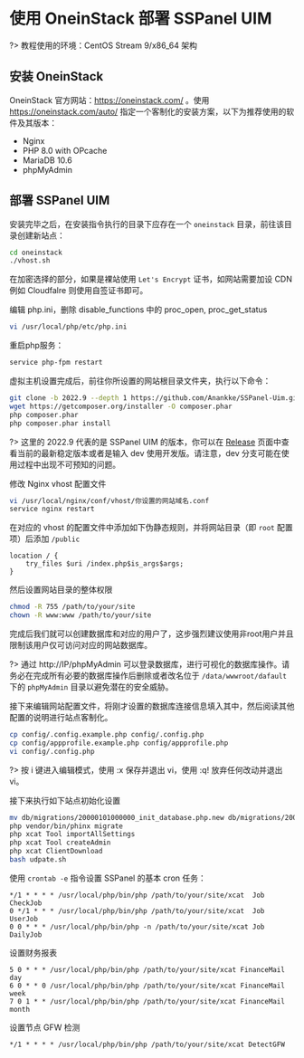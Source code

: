 # 使用 OneinStack 部署 SSPanel UIM

?> 教程使用的环境：CentOS Stream 9/x86_64 架构

## 安装 OneinStack

OneinStack 官方网站：https://oneinstack.com/ 。使用 https://oneinstack.com/auto/ 指定一个客制化的安装方案，以下为推荐使用的软件及其版本：

- Nginx
- PHP 8.0 with OPcache
- MariaDB 10.6
- phpMyAdmin

## 部署 SSPanel UIM

安装完毕之后，在安装指令执行的目录下应存在一个 `oneinstack` 目录，前往该目录创建新站点：

```bash
cd oneinstack
./vhost.sh
```

在加密选择的部分，如果是裸站使用 `Let's Encrypt` 证书，如网站需要加设 CDN 例如 Cloudfalre 则使用自签证书即可。

编辑 php.ini，删除 disable_functions 中的 proc_open, proc_get_status
```bash
vi /usr/local/php/etc/php.ini
```

重启php服务：
```bash
service php-fpm restart
```

虚拟主机设置完成后，前往你所设置的网站根目录文件夹，执行以下命令：

```bash
git clone -b 2022.9 --depth 1 https://github.com/Anankke/SSPanel-Uim.git .
wget https://getcomposer.org/installer -O composer.phar
php composer.phar
php composer.phar install
```

?> 这里的 2022.9 代表的是 SSPanel UIM 的版本，你可以在 [Release](https://github.com/Anankke/SSPanel-Uim/releases) 页面中查看当前的最新稳定版本或者是输入 dev 使用开发版。请注意，dev 分支可能在使用过程中出现不可预知的问题。

修改 Nginx vhost 配置文件

```bash
vi /usr/local/nginx/conf/vhost/你设置的网站域名.conf
service nginx restart
```

在对应的 vhost 的配置文件中添加如下伪静态规则，并将网站目录（即 `root` 配置项）后添加 `/public`

```
location / {
    try_files $uri /index.php$is_args$args;
}
```

然后设置网站目录的整体权限

```bash
chmod -R 755 /path/to/your/site
chown -R www:www /path/to/your/site
```

完成后我们就可以创建数据库和对应的用户了，这步强烈建议使用非root用户并且限制该用户仅可访问对应的网站数据库。

?> 通过 http://IP/phpMyAdmin 可以登录数据库，进行可视化的数据库操作。请务必在完成所有必要的数据库操作后删除或者改名位于 `/data/wwwroot/dafault` 下的 `phpMyAdmin` 目录以避免潜在的安全威胁。

接下来编辑网站配置文件，将刚才设置的数据库连接信息填入其中，然后阅读其他配置的说明进行站点客制化。

```bash
cp config/.config.example.php config/.config.php
cp config/appprofile.example.php config/appprofile.php
vi config/.config.php
```

?> 按 i 键进入编辑模式，使用 :x 保存并退出 vi，使用 :q! 放弃任何改动并退出 vi。

接下来执行如下站点初始化设置

```bash
mv db/migrations/20000101000000_init_database.php.new db/migrations/20000101000000_init_database.php
php vendor/bin/phinx migrate
php xcat Tool importAllSettings
php xcat Tool createAdmin
php xcat ClientDownload
bash udpate.sh
```

使用 `crontab -e` 指令设置 SSPanel 的基本 cron 任务：

```
*/1 * * * * /usr/local/php/bin/php /path/to/your/site/xcat  Job CheckJob
0 */1 * * * /usr/local/php/bin/php /path/to/your/site/xcat  Job UserJob
0 0 * * * /usr/local/php/bin/php -n /path/to/your/site/xcat Job DailyJob
```

设置财务报表

```
5 0 * * * /usr/local/php/bin/php /path/to/your/site/xcat FinanceMail day 
6 0 * * 0 /usr/local/php/bin/php /path/to/your/site/xcat FinanceMail week
7 0 1 * * /usr/local/php/bin/php /path/to/your/site/xcat FinanceMail month
```

设置节点 GFW 检测

```
*/1 * * * * /usr/local/php/bin/php /path/to/your/site/xcat DetectGFW
```
